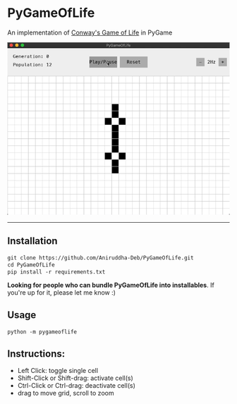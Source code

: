 # PyGameOfLife

An implementation of [Conway's Game of Life](https://conwaylife.com/wiki) in PyGame

![example](ghimg/pentadecathlon.gif)

-------------

## Installation

```
git clone https://github.com/Aniruddha-Deb/PyGameOfLife.git
cd PyGameOfLife
pip install -r requirements.txt
```

**Looking for people who can bundle PyGameOfLife into installables**. If you're
up for it, please let me know :)

## Usage

```
python -m pygameoflife
```

## Instructions:
- Left Click: toggle single cell
- Shift-Click or Shift-drag: activate cell(s)
- Ctrl-Click or Ctrl-drag: deactivate cell(s)
- drag to move grid, scroll to zoom
